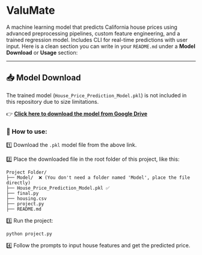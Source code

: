 # ValuMate
A machine learning model that predicts California house prices using advanced preprocessing pipelines, custom feature engineering, and a trained regression model. Includes CLI for real-time predictions with user input.
Here is a clean section you can write in your `README.md` under a **Model Download** or **Usage** section:

---

## 📥 Model Download

The trained model (`House_Price_Prediction_Model.pkl`) is not included in this repository due to size limitations.

👉 **[Click here to download the model from Google Drive](https://drive.google.com/file/d/1AtVInbAsaYgpd0JyHqKk5x1U5zdDOcyd/view?usp=sharing)**


### 📂 How to use:

1️⃣ Download the `.pkl` model file from the above link.

2️⃣ Place the downloaded file in the root folder of this project, like this:

```
Project Folder/
├── Model/  ❌ (You don't need a folder named 'Model', place the file directly)
├── House_Price_Prediction_Model.pkl ✅
├── final.py
├── housing.csv
├── project.py
├── README.md
```

3️⃣ Run the project:

```
python project.py
```

4️⃣ Follow the prompts to input house features and get the predicted price.



